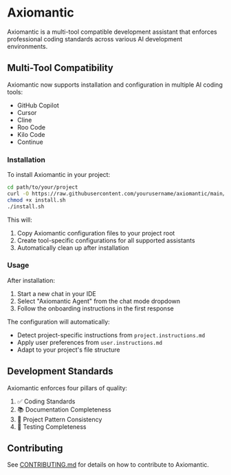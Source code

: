 # Axiomantic

Axiomantic is a multi-tool compatible development assistant that enforces professional coding standards across various AI development environments.

## Multi-Tool Compatibility

Axiomantic now supports installation and configuration in multiple AI coding tools:
- GitHub Copilot
- Cursor
- Cline
- Roo Code
- Kilo Code
- Continue

### Installation

To install Axiomantic in your project:
```bash
cd path/to/your/project
curl -O https://raw.githubusercontent.com/yourusername/axiomantic/main/dist/install.sh
chmod +x install.sh
./install.sh
```

This will:
1. Copy Axiomantic configuration files to your project root
2. Create tool-specific configurations for all supported assistants
3. Automatically clean up after installation

### Usage

After installation:
1. Start a new chat in your IDE
2. Select "Axiomantic Agent" from the chat mode dropdown
3. Follow the onboarding instructions in the first response

The configuration will automatically:
- Detect project-specific instructions from `project.instructions.md`
- Apply user preferences from `user.instructions.md`
- Adapt to your project's file structure

## Development Standards

Axiomantic enforces four pillars of quality:
1. ✅ Coding Standards
2. 📚 Documentation Completeness
3. 🧱 Project Pattern Consistency
4. 🧪 Testing Completeness

## Contributing

See [CONTRIBUTING.md](CONTRIBUTING.md) for details on how to contribute to Axiomantic.
